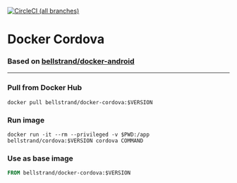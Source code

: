 [![CircleCI (all branches)](https://img.shields.io/circleci/project/github/bellstrand/docker-cordova.svg)](https://circleci.com/gh/bellstrand/docker-cordova)

# Docker Cordova
### Based on [bellstrand/docker-android](https://github.com/bellstrand/docker-android)
----
### Pull from Docker Hub
```
docker pull bellstrand/docker-cordova:$VERSION
```

### Run image
```
docker run -it --rm --privileged -v $PWD:/app bellstrand/cordova:$VERSION cordova COMMAND
```

### Use as base image
```Dockerfile
FROM bellstrand/docker-cordova:$VERSION
```